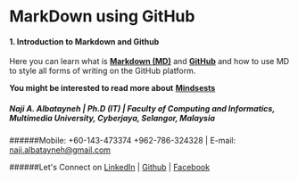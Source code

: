 # MarkDown using GitHub

#### 1. Introduction to Markdown and Github
Here you can learn what is [**Markdown (MD)**](https://naji-albatayneh.github.io/reading-notes/markdown) and [**GitHub**](https://naji-albatayneh.github.io/reading-notes/github) and how to use MD to style all forms of writing on the GitHub platform.


**You might be interested to read more about** [**Mindsests**](https://naji-albatayneh.github.io/reading-notes/)

##### Naji A. Albatayneh | Ph.D (IT) | Faculty of Computing and Informatics, Multimedia University, Cyberjaya, Selangor, Malaysia

######Mobile: +60-143-473374  +962-786-324328 | E-mail: naji.albatayneh@gmail.com

######Let's Connect on [LinkedIn](https://www.linkedin.com/in/naji-a-albatayneh/) | [Github](https://github.com/naji-albatayneh) | [Facebook](https://web.facebook.com/naji.albatayneh/)
